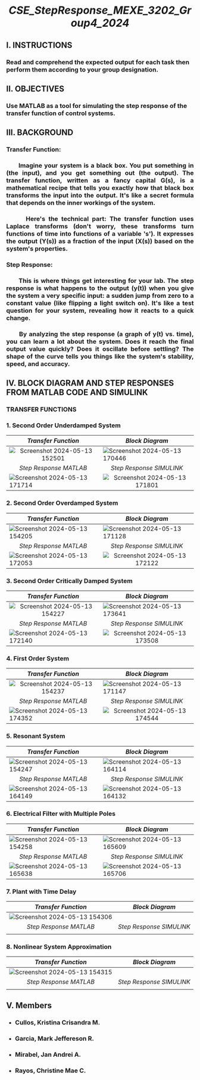 # <p align="center">***CSE_StepResponse_MEXE_3202_Group4_2024***</div>

## I. INSTRUCTIONS
### Read and comprehend the expected output for each task then perform them according to your group designation.

## II. OBJECTIVES
### Use MATLAB as a tool for simulating the step response of the transfer function of control systems.

## III. BACKGROUND
### Transfer Function: 
### <div align="justify">&nbsp;&nbsp;&nbsp;&nbsp;&nbsp;&nbsp;Imagine your system is a black box. You put something in (the input), and you get something out (the output). The transfer function, written as a fancy capital G(s), is a mathematical recipe that tells you exactly how that black box transforms the input into the output. It's like a secret formula that depends on the inner workings of the system.</div>

###  <div align="justify">&nbsp;&nbsp;&nbsp;&nbsp;&nbsp;&nbsp;Here's the technical part: The transfer function uses Laplace transforms (don't worry, these transforms turn functions of time into functions of a variable 's'). It expresses the output (Y(s)) as a fraction of the input (X(s)) based on the system's properties.</div>

### Step Response: 
###  <div align="justify">&nbsp;&nbsp;&nbsp;&nbsp;&nbsp;&nbsp;This is where things get interesting for your lab. The step response is what happens to the output (y(t)) when you give the system a very specific input: a sudden jump from zero to a constant value (like flipping a light switch on). It's like a test question for your system, revealing how it reacts to a quick change.</div>

###  <div align="justify">&nbsp;&nbsp;&nbsp;&nbsp;&nbsp;&nbsp;By analyzing the step response (a graph of y(t) vs. time), you can learn a lot about the system. Does it reach the final output value quickly? Does it oscillate before settling? The shape of the curve tells you things like the system's stability, speed, and accuracy.</div>

## IV. BLOCK DIAGRAM AND STEP RESPONSES FROM MATLAB CODE AND SIMULINK 

### TRANSFER FUNCTIONS

### 1. Second Order Underdamped System

<div align="center">
   
| *Transfer Function*                | *Block Diagram*               |
|-----------------------   |-----------------------   |
|<div align="center">![Screenshot 2024-05-13 152501](https://github.com/IamImji/CSE_StepResponse_MEXE_3202_Group4_2024/assets/158303837/241631c4-4f34-4221-810c-5a0699d2bf75) </div> | ![Screenshot 2024-05-13 170446](https://github.com/IamImji/CSE_StepResponse_MEXE_3202_Group4_2024/assets/158303837/5ce5ad46-99e2-4124-819c-2295e09e10d2) |
| *<div align="center">Step Response MATLAB*</div>                | *<div align="center">Step Response SIMULINK*</div>               |
| ![Screenshot 2024-05-13 171714](https://github.com/IamImji/CSE_StepResponse_MEXE_3202_Group4_2024/assets/158303837/8bcd77c7-67e8-49b4-8734-39e52d7fa6c1) |<div align="center">![Screenshot 2024-05-13 171801](https://github.com/IamImji/CSE_StepResponse_MEXE_3202_Group4_2024/assets/158303837/c4e57662-5215-415c-8f2a-ff5186bf54a9)</div> |

</div>


### 2. Second Order Overdamped System

<div align="center">
   
| *Transfer Function*                | *Block Diagram*               |
|-----------------------   |-----------------------   |
|  ![Screenshot 2024-05-13 154205](https://github.com/IamImji/CSE_StepResponse_MEXE_3202_Group4_2024/assets/158303837/01ae9559-b651-4a30-ad0c-a5bea93ef90c) | ![Screenshot 2024-05-13 171128](https://github.com/IamImji/CSE_StepResponse_MEXE_3202_Group4_2024/assets/158303837/87ab3b16-2450-44f5-9721-0f9bd9a0f482) |
| *<div align="center">Step Response MATLAB*</div>                | *<div align="center">Step Response SIMULINK*</div>               |
| ![Screenshot 2024-05-13 172053](https://github.com/IamImji/CSE_StepResponse_MEXE_3202_Group4_2024/assets/158303837/470c7cdb-4e40-4623-879f-6a7e61c39df8) |<div align="center">![Screenshot 2024-05-13 172122](https://github.com/IamImji/CSE_StepResponse_MEXE_3202_Group4_2024/assets/158303837/261ac805-badc-408b-b584-551925b3fa7d)</div> |

</div>


### 3. Second Order Critically Damped System

<div align="center">
   
| *Transfer Function*                | *Block Diagram*               |
|-----------------------   |-----------------------   |
|  <div align="center">![Screenshot 2024-05-13 154227](https://github.com/IamImji/CSE_StepResponse_MEXE_3202_Group4_2024/assets/158303837/86c425e8-e998-4ce8-a402-57bcf6b62b85)</div>  | ![Screenshot 2024-05-13 173641](https://github.com/IamImji/CSE_StepResponse_MEXE_3202_Group4_2024/assets/158303837/9a1fe9b9-5f9b-48ec-a663-9dd41b1abd37) |
| *<div align="center">Step Response MATLAB*</div>                | *<div align="center">Step Response SIMULINK*</div>               |
| ![Screenshot 2024-05-13 172140](https://github.com/IamImji/CSE_StepResponse_MEXE_3202_Group4_2024/assets/158303837/723ca7a3-2003-4798-a15b-8c40181af8be) | <div align="center">![Screenshot 2024-05-13 173508](https://github.com/IamImji/CSE_StepResponse_MEXE_3202_Group4_2024/assets/158303837/507df614-088f-4fbc-ab34-ce925088d108)</div> |

</div>


### 4. First Order System

<div align="center">
   
| *Transfer Function*                | *Block Diagram*               |
|-----------------------   |-----------------------   |
|  <div align="center">![Screenshot 2024-05-13 154237](https://github.com/IamImji/CSE_StepResponse_MEXE_3202_Group4_2024/assets/158303837/15fe41bd-b0fe-4f2a-8913-205d06cce2d2)</div>  | ![Screenshot 2024-05-13 171147](https://github.com/IamImji/CSE_StepResponse_MEXE_3202_Group4_2024/assets/158303837/24c2654e-b2b5-44cd-af09-5262ff83c8d2) |
| *<div align="center">Step Response MATLAB*</div>                | *<div align="center">Step Response SIMULINK*</div>               |
| ![Screenshot 2024-05-13 174352](https://github.com/IamImji/CSE_StepResponse_MEXE_3202_Group4_2024/assets/158303837/7103b777-d705-4d6a-981f-aadb34cfd115) | <div align="center">![Screenshot 2024-05-13 174544](https://github.com/IamImji/CSE_StepResponse_MEXE_3202_Group4_2024/assets/158303837/0da59990-c99c-4228-8b88-c2deea8498c1)</div> |

</div>


### 5. Resonant System

<div align="center">
   
| *Transfer Function*                | *Block Diagram*               |
|-----------------------   |-----------------------   |
|![Screenshot 2024-05-13 154247](https://github.com/IamImji/CSE_StepResponse_MEXE_3202_Group4_2024/assets/158303837/591c282b-9b00-40e8-bce7-d967cf136d19) |![Screenshot 2024-05-13 164114](https://github.com/IamImji/CSE_StepResponse_MEXE_3202_Group4_2024/assets/158303837/55e159ab-0e8b-4981-bd83-871c4d76c697) |
| *<div align="center">Step Response MATLAB*</div>                | *<div align="center">Step Response SIMULINK*</div>               |
|![Screenshot 2024-05-13 164149](https://github.com/IamImji/CSE_StepResponse_MEXE_3202_Group4_2024/assets/158303837/91e0ac8a-de11-449d-afb5-44f4c445bee8) |![Screenshot 2024-05-13 164132](https://github.com/IamImji/CSE_StepResponse_MEXE_3202_Group4_2024/assets/158303837/c39b419a-bb34-4041-ba7c-f4182c0af1fd) |

</div>


### 6. Electrical Filter with Multiple Poles

<div align="center">

| *Transfer Function*           | *Block Diagram*               |
|-----------------------   |-----------------------   |
|![Screenshot 2024-05-13 154258](https://github.com/IamImji/CSE_StepResponse_MEXE_3202_Group4_2024/assets/158303837/19b38b0f-941c-4604-ae7b-4dcd369b2e7c) |![Screenshot 2024-05-13 165609](https://github.com/IamImji/CSE_StepResponse_MEXE_3202_Group4_2024/assets/158303837/64624a7b-a03f-4077-8762-ccda85b7eeb5) |
| *<div align="center">Step Response MATLAB*</div>                | *<div align="center">Step Response SIMULINK*</div>               |
|![Screenshot 2024-05-13 165638](https://github.com/IamImji/CSE_StepResponse_MEXE_3202_Group4_2024/assets/158303837/8fe88fcc-dac9-4cd7-b1dd-29cdd2fe4fac) |![Screenshot 2024-05-13 165706](https://github.com/IamImji/CSE_StepResponse_MEXE_3202_Group4_2024/assets/158303837/19141607-a2c0-4edd-a5ee-098e3c924942) |

</div>


### 7. Plant with Time Delay

<div align="center">

| *Transfer Function*        | *Block Diagram*               |
|-----------------------   |-----------------------          |
|![Screenshot 2024-05-13 154306](https://github.com/IamImji/CSE_StepResponse_MEXE_3202_Group4_2024/assets/158303837/33d7de5f-2d46-4711-a575-1d9a7f7e432e)|  |
| *<div align="center">Step Response MATLAB*</div>                | *<div align="center">Step Response SIMULINK*</div>               |
|                           |                             |

</div>

### 8. Nonlinear System Approximation


<div align="center">

| *Transfer Function*        | *Block Diagram*               |
|-----------------------   |-----------------------          |
|![Screenshot 2024-05-13 154315](https://github.com/IamImji/CSE_StepResponse_MEXE_3202_Group4_2024/assets/158303837/8bb84006-d3fe-4cfc-be0f-3306973226ee) |  |
| *<div align="center">Step Response MATLAB*</div>                | *<div align="center">Step Response SIMULINK*</div>               |
|                           |                             |

</div>

## V. Members
* ###  Cullos, Kristina Crisandra M.
* ###  Garcia, Mark Jeffereson R.
* ###  Mirabel, Jan Andrei A.
* ###  Rayos, Christine Mae C.
